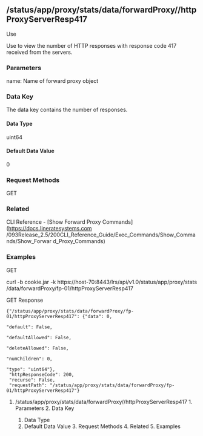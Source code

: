 ## /status/app/proxy/stats/data/forwardProxy/<name>/httpProxyServerResp417

Use

Use to view the number of HTTP responses with response code 417 received from
the servers.

### Parameters

name: Name of forward proxy object

### Data Key

The data key contains the number of responses.

#### Data Type

uint64

#### Default Data Value

0

### Request Methods

GET

### Related

CLI Reference - [Show Forward Proxy Commands](https://docs.lineratesystems.com
/093Release_2.5/200CLI_Reference_Guide/Exec_Commands/Show_Commands/Show_Forwar
d_Proxy_Commands)

### Examples

GET

curl -b cookie.jar -k https://host-70:8443/lrs/api/v1.0/status/app/proxy/stats
/data/forwardProxy/fp-01/httpProxyServerResp417

GET Response

    
    {"/status/app/proxy/stats/data/forwardProxy/fp-01/httpProxyServerResp417": {"data": 0,
                                                                                 "default": False,
                                                                                 "defaultAllowed": False,
                                                                                 "deleteAllowed": False,
                                                                                 "numChildren": 0,
                                                                                 "type": "uint64"},
     "httpResponseCode": 200,
     "recurse": False,
     "requestPath": "/status/app/proxy/stats/data/forwardProxy/fp-01/httpProxyServerResp417"}
    

  1. /status/app/proxy/stats/data/forwardProxy/<name>/httpProxyServerResp417
    1. Parameters
    2. Data Key
      1. Data Type
      2. Default Data Value
    3. Request Methods
    4. Related
    5. Examples

